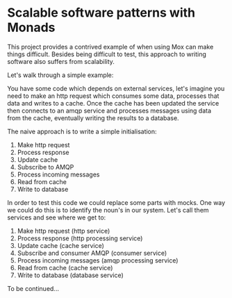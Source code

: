 # Scalable software patterns with Monads

This project provides a contrived example of when using Mox can make things
difficult. Besides being difficult to test, this approach to writing software
also suffers from scalability.

Let's walk through a simple example:

You have some code which depends on external services, let's imagine you need
to make an http request which consumes some data, processes that data and
writes to a cache. Once the cache has been updated the service then connects
to an amqp service and processes messages using data from the cache, eventually
writing the results to a database.

The naive approach is to write a simple initialisation:

1. Make http request
2. Process response
3. Update cache
4. Subscribe to AMQP
5. Process incoming messages
6. Read from cache
7. Write to database

In order to test this code we could replace some parts with mocks. One way we
could do this is to identify the noun's in our system. Let's call them services
and see where we get to:

1. Make http request            (http service)
2. Process response             (http processing service)
3. Update cache                 (cache service)
4. Subscribe and consumer AMQP  (consumer service)
5. Process incoming messages    (amqp processing service)
6. Read from cache              (cache service)
7. Write to database            (database service)

To be continued...
